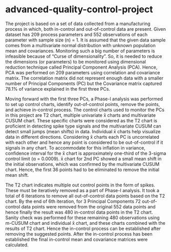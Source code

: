 # advanced-quality-control-project

The project is based on a set of data collected from a manufacturing process in which, both in-control and out-of-control
data are present. Given dataset has 209 process parameters and 552 observations of each parameter with
sample size (n) = 1. It is assumed that the given data sample comes from a multivariate normal distribution with unknown population
mean and covariances. Monitoring such a big number of parameters is infeasible because of “Curse of
dimensionality”. So, it is needed to reduce the dimensions (or parameters) to be monitored using dimensional reduction
technique called Principal Component Analysis (PCA). Hence, PCA was performed on 209 parameters using
correlation and covariance matrix. The correlation matrix did not represent enough data with a smaller number of
Principal Components (PC) but the Covariance matrix captured 78.1% of variance explained in the first three PCs.

Moving forward with the first three PCs, a Phase-I analysis was performed to set up control charts, identify out-of-control
points, remove the points, and achieve in-control process. The control charts used to monitor the PCs in this
project are T2 chart, multiple univariate x̄ charts and multivariate CUSUM chart. These specific charts were
considered as the T2 chart is proficient in detecting spike type signals and the multivariate CUSUM can detect small
jumps (mean shifts) in data. Individual x̄ charts help visualize data in different directions. Considering x̄ charts each
PC is uncorrelated with each other and hence any point is considered to be out-of-control if it signals in any chart.
To accommodate for this inflation in variance, confidence interval for the x̄ chart is approximately one-third of the
3-sigma control limit (α = 0.0009). x̄ chart for 2nd PC showed a small mean shift in the initial observations, which
was confirmed by the multivariate CUSUM chart. Hence, the first 36 points had to be eliminated to remove the
initial mean shift.

The T2 chart indicates multiple out control points in the form of spikes. These must be iteratively removed as a part
of Phase-I analysis. It took a total of 6 iterations to remove all out-of-control data points based on the T2 chart. By
the end of 6th iteration, for 3 Principal Components 72 out-of-control data points were removed from the original
552 data points and hence finally the result was 480 in-control data points in the T2 chart. Sanity check was
performed for these remaining 480 observations using m-CUSUM chart and individual x̄ chart, and these charts
combined with the results of T2 chart. Hence the in-control process can be established after removing the suggested
points. After the in-control process has been established the final in-control mean and covariance matrices were
calculated.
